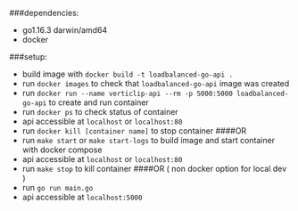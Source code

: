 ###dependencies:
- go1.16.3 darwin/amd64
- docker

###setup:
- build image with `docker build -t loadbalanced-go-api .`
- run `docker images` to check that `loadbalanced-go-api` image was created
- run `docker run --name verticlip-api --rm -p 5000:5000 loadbalanced-go-api` to create and run container
- run `docker ps` to check status of container
- api accessible at `localhost` or `localhost:80`
- run `docker kill [container name]` to stop container
####OR
- run `make start` or `make start-logs` to build image and start container with docker compose
- api accessible at `localhost` or `localhost:80`
- run `make stop` to kill container
####OR ( non docker option for local dev )
- run `go run main.go`
- api accessible at `localhost:5000`